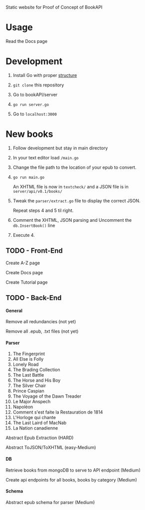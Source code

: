 Static website for Proof of Concept of BookAPI

# Usage

Read the Docs page

# Development

1. Install Go with proper [structure](http://golang.org/doc/code.html)

2. ```git clone``` this repository

3. Go to bookAPI/server

4. ```go run server.go```

5. Go to ```localhost:3000```

# New books

1. Follow development but stay in main directory

2. In your text editor load ```/main.go```

3. Change the file path to the location of your epub to convert.

4. ```go run main.go```

	An XHTML file is now in ```textcheck/``` and a JSON file is in ```server/api/v0.1/books/```

5. Tweak the ```parser/extract.go``` file to display the correct JSON.

	Repeat steps 4 and 5 til right.

6. Comment the XHTML, JSON parsing and Uncomment the ```db.InsertBook()``` line

7. Execute 4.

## TODO - Front-End

Create A-Z page

Create Docs page

Create Tutorial page

## TODO - Back-End

#### General

Remove all redundancies (not yet)

Remove all .epub, .txt files (not yet)

#### Parser

1. The Fingerprint
2. All Else is Folly
3. Lonely Road
4. The Brading Collection
5. The Last Battle
6. The Horse and His Boy
7. The Silver Chair
8. Prince Caspian
9. The Voyage of the Dawn Treader
10. Le Major Anspech
11. Napoléon
12. Comment s'est faite la Restauration de 1814
13. L'Horloge qui chante
14. The Last Laird of MacNab
15. La Nation canadienne

Abstract Epub Extraction (HARD)

Abstract ToJSON/ToXHTML (easy-Medium)

#### DB

Retrieve books from mongoDB to serve to API endpoint (Medium)

Create api endpoints for all books, books by category (Medium)

#### Schema

Abstract epub schema for parser (Medium)








